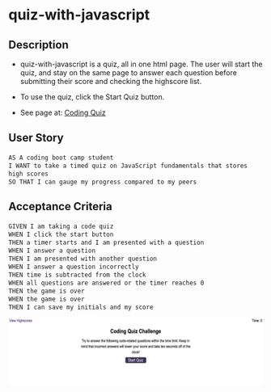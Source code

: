 # quiz-with-javascript
## Description
* quiz-with-javascript is a quiz, all in one html page. The user will start the quiz, and stay on the same page to answer each question before submitting their score and checking the highscore list.

* To use the quiz, click the Start Quiz button.

* See page at: [Coding Quiz](https://caitlinw29.github.io/quiz-with-javascript/)

## User Story

```
AS A coding boot camp student
I WANT to take a timed quiz on JavaScript fundamentals that stores high scores
SO THAT I can gauge my progress compared to my peers
```

## Acceptance Criteria

```
GIVEN I am taking a code quiz
WHEN I click the start button
THEN a timer starts and I am presented with a question
WHEN I answer a question
THEN I am presented with another question
WHEN I answer a question incorrectly
THEN time is subtracted from the clock
WHEN all questions are answered or the timer reaches 0
THEN the game is over
WHEN the game is over
THEN I can save my initials and my score
```
![JavaScript Quiz](./assets/images/quiz-screenshot.png)
